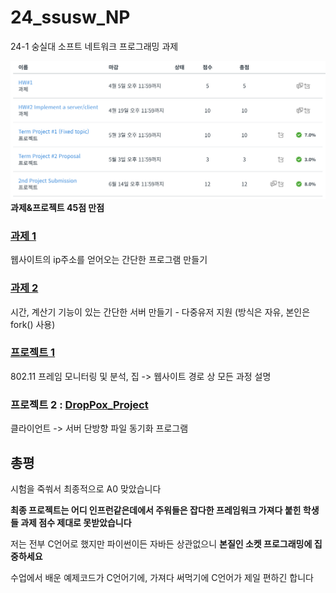 # 24_ssusw_NP
24-1 숭실대 소프트 네트워크 프로그래밍 과제

![score](https://raw.githubusercontent.com/kitsune03k/24_ssusw_NP/main/hwpjscore.png)\
**과제&프로젝트 45점 만점**

### [과제 1](https://github.com/kitsune03k/24_ssusw_NP/tree/main/hw1)
웹사이트의 ip주소를 얻어오는 간단한 프로그램 만들기

### [과제 2](https://github.com/kitsune03k/24_ssusw_NP/tree/main/hw2)
시간, 계산기 기능이 있는 간단한 서버 만들기 - 다중유저 지원 (방식은 자유, 본인은 fork() 사용)

### [프로젝트 1](https://github.com/kitsune03k/24_ssusw_NP/tree/main/pj1)
802.11 프레임 모니터링 및 분석, 집 -> 웹사이트 경로 상 모든 과정 설명

### 프로젝트 2 : [DropPox_Project](https://github.com/kitsune03k/DropPox_Project)
클라이언트 -> 서버 단방향 파일 동기화 프로그램

## 총평
시험을 죽쒀서 최종적으로 A0 맞았습니다

**최종 프로젝트는 어디 인프런같은데에서 주워들은 잡다한 프레임워크 가져다 붙힌 학생들 과제 점수 제대로 못받았습니다**

저는 전부 C언어로 했지만 파이썬이든 자바든 상관없으니 **본질인 소켓 프로그래밍에 집중하세요**

수업에서 배운 예제코드가 C언어기에, 가져다 써먹기에 C언어가 제일 편하긴 합니다
